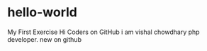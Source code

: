 # hello-world
My First Exercise
Hi Coders on GitHub i am vishal chowdhary php developer. new on github
